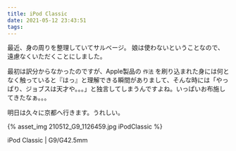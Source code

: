 ```yaml
---
title: iPod Classic
date: 2021-05-12 23:43:51
tags:
---
```


最近、身の周りを整理していてサルベージ。
娘は使わないということなので、遠慮なくいただくことにしました。

最初は訳分からなかったのですが、Apple製品の `作法` を刷り込まれた身には何となく触っていると『はっ』と理解できる瞬間がありまして、そんな時には「やっぱり、ジョブスは天才や。。。」と独言してしまうんですよね。いっぱいお布施してきたなぁ。。。

明日は久々に京都へ行きます。うれしい。

{% asset_img 210512_G9_1126459.jpg iPodClassic %}

iPod Classic | G9/G42.5mm